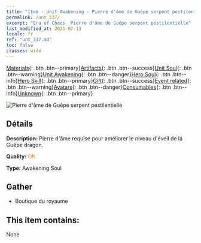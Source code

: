 ```yaml
---
title: "Item - Unit Awakening - Pierre d'âme de Guêpe serpent pestilentielle"
permalink: /unt_337/
excerpt: "Era of Chaos  Pierre d'âme de Guêpe serpent pestilentielle"
last_modified_at: 2021-07-13
locale: fr
ref: "unt_337.md"
toc: false
classes: wide
---
```

 [Materials](/ItemsFR/){: .btn .btn--primary}[Artifacts](/ItemsFR/Artifacts/){: .btn .btn--success}[Unit Soul](/ItemsFR/UnitSoul/){: .btn .btn--warning}[Unit Awakening](/ItemsFR/UnitAwakening/){: .btn .btn--danger}[Hero Soul](/ItemsFR/HeroSoul/){: .btn .btn--info}[Hero Skill](/ItemsFR/HeroSkill/){: .btn .btn--primary}[Gift](/ItemsFR/Gift/){: .btn .btn--success}[Event related](/ItemsFR/Events/){: .btn .btn--warning}[Avatars](/ItemsFR/Avatars/){: .btn .btn--danger}[Consumables](/ItemsFR/Consumables/){: .btn .btn--info}[Unknown](/ItemsFR/Unknown/){: .btn .btn--primary}

 ![Pierre d'âme de Guêpe serpent pestilentielle](/images/u/tia_longying.jpg)

## Détails
 **Description:** Pierre d'âme requise pour améliorer le niveau d'éveil de la Guêpe dragon.

 **Quality:** <span style="color: #FF8C00">OK</span>

 **Type:** Awakening Soul

## Gather

*    Boutique du royaume 

## This item contains:

  None


